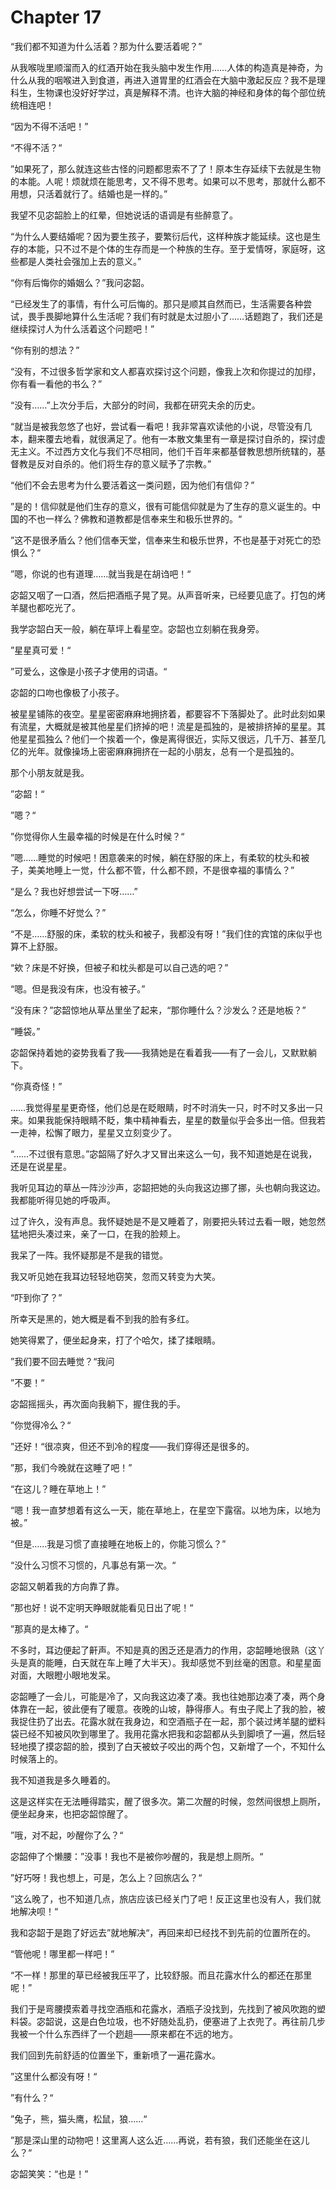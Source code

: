 # Chapter 17

“我们都不知道为什么活着？那为什么要活着呢？”

从我喉咙里顺溜而入的红酒开始在我头脑中发生作用……人体的构造真是神奇，为什么从我的咽喉进入到食道，再进入道胃里的红酒会在大脑中激起反应？我不是理科生，生物课也没好好学过，真是解释不清。也许大脑的神经和身体的每个部位统统相连吧！

“因为不得不活吧！”

“不得不活？“

”如果死了，那么就连这些古怪的问题都思索不了了！原本生存延续下去就是生物的本能。人呢！烦就烦在能思考，又不得不思考。如果可以不思考，那就什么都不用想，只活着就行了。结婚也是一样的。”

我望不见宓韶脸上的红晕，但她说话的语调是有些醉意了。

“为什么人要结婚呢？因为要生孩子，要繁衍后代，这样种族才能延续。这也是生存的本能，只不过不是个体的生存而是一个种族的生存。至于爱情呀，家庭呀，这些都是人类社会强加上去的意义。”

“你有后悔你的婚姻么？”我问宓韶。

“已经发生了的事情，有什么可后悔的。那只是顺其自然而已，生活需要各种尝试，畏手畏脚地算什么生活呢？我们有时就是太过胆小了……话题跑了，我们还是继续探讨人为什么活着这个问题吧！”

“你有别的想法？”

“没有，不过很多哲学家和文人都喜欢探讨这个问题，像我上次和你提过的加缪，你有看一看他的书么？”

“没有……”上次分手后，大部分的时间，我都在研究夫余的历史。

“就当是被我忽悠了也好，尝试看一看吧！我非常喜欢读他的小说，尽管没有几本，翻来覆去地看，就很满足了。他有一本散文集里有一章是探讨自杀的，探讨虚无主义。不过西方文化与我们不尽相同，他们千百年来都基督教思想所统辖的，基督教是反对自杀的。他们将生存的意义赋予了宗教。”

“他们不会去思考为什么要活着这一类问题，因为他们有信仰？”

”是的！信仰就是他们生存的意义，很有可能信仰就是为了生存的意义诞生的。中国的不也一样么？佛教和道教都是信奉来生和极乐世界的。“

”这不是很矛盾么？他们信奉天堂，信奉来生和极乐世界，不也是基于对死亡的恐惧么？“

”嗯，你说的也有道理……就当我是在胡诌吧！“

宓韶又咽了一口酒，然后把酒瓶子晃了晃。从声音听来，已经要见底了。打包的烤羊腿也都吃光了。

我学宓韶白天一般，躺在草坪上看星空。宓韶也立刻躺在我身旁。

”星星真可爱！“

”可爱么，这像是小孩子才使用的词语。“

宓韶的口吻也像极了小孩子。

被星星铺陈的夜空。星星密密麻麻地拥挤着，都要容不下落脚处了。此时此刻如果有流星，大概就是被其他星星们挤掉的吧！流星是孤独的，是被排挤掉的星星。其他星星孤独么？他们一个挨着一个，像是离得很近，实际又很远，几千万、甚至几亿的光年。就像操场上密密麻麻拥挤在一起的小朋友，总有一个是孤独的。

那个小朋友就是我。

”宓韶！“

”嗯？“

”你觉得你人生最幸福的时候是在什么时候？“

”嗯……睡觉的时候吧！困意袭来的时候，躺在舒服的床上，有柔软的枕头和被子，美美地睡上一觉，什么都不管，什么都不顾，不是很幸福的事情么？”

“是么？我也好想尝试一下呀……”

“怎么，你睡不好觉么？”

“不是……舒服的床，柔软的枕头和被子，我都没有呀！”我们住的宾馆的床似乎也算不上舒服。

“欸？床是不好换，但被子和枕头都是可以自己选的吧？”

“嗯。但是我没有床，也没有被子。”

“没有床？”宓韶惊地从草丛里坐了起来，“那你睡什么？沙发么？还是地板？”

“睡袋。”

宓韶保持着她的姿势我看了我——我猜她是在看着我——有了一会儿，又默默躺下。

“你真奇怪！”

……我觉得星星更奇怪，他们总是在眨眼睛，时不时消失一只，时不时又多出一只来。如果我能保持眼睛不眨，集中精神看去，星星的数量似乎会多出一倍。但我若一走神，松懈了眼力，星星又立刻变少了。

“……不过很有意思。”宓韶隔了好久才又冒出来这么一句，我不知道她是在说我，还是在说星星。

 我听见耳边的草丛一阵沙沙声，宓韶把她的头向我这边挪了挪，头也朝向我这边。我都能听得见她的呼吸声。

过了许久，没有声息。我怀疑她是不是又睡着了，刚要把头转过去看一眼，她忽然猛地把头凑过来，亲了一口，在我的脸颊上。

我呆了一阵。我怀疑那是不是我的错觉。

我又听见她在我耳边轻轻地窃笑，忽而又转变为大笑。

“吓到你了？”

所幸天是黑的，她大概是看不到我的脸有多红。

她笑得累了，便坐起身来，打了个哈欠，揉了揉眼睛。

”我们要不回去睡觉？“我问

”不要！“

宓韶摇摇头，再次面向我躺下，握住我的手。

”你觉得冷么？“

”还好！“很凉爽，但还不到冷的程度——我们穿得还是很多的。

”那，我们今晚就在这睡了吧！”

“在这儿？睡在草地上！”

“嗯！我一直梦想着有这么一天，能在草地上，在星空下露宿。以地为床，以地为被。”

“但是……我是习惯了直接睡在地板上的，你能习惯么？”

“没什么习惯不习惯的，凡事总有第一次。“

宓韶又朝着我的方向靠了靠。

”那也好！说不定明天睁眼就能看见日出了呢！“

”那真的是太棒了。“

不多时，耳边便起了鼾声。不知是真的困乏还是酒力的作用，宓韶睡地很熟（这丫头是真的能睡，白天就在车上睡了大半天）。我却感觉不到丝毫的困意。和星星面对面，大眼瞪小眼地发呆。

宓韶睡了一会儿，可能是冷了，又向我这边凑了凑。我也往她那边凑了凑，两个身体靠在一起，彼此便有了暖意。夜晚的山坡，静得瘆人。有虫子爬上了我的脸，被我捉住扔了出去。花露水就在我身边，和空酒瓶子在一起，那个装过烤羊腿的塑料袋已经不知被风吹到哪里了。我用花露水把我和宓韶都从头到脚喷了一遍，然后轻轻地摸了摸宓韶的脸，摸到了白天被蚊子咬出的两个包，又新增了一个，不知什么时候落上的。

我不知道我是多久睡着的。

这是这样实在无法睡得踏实，醒了很多次。第二次醒的时候，忽然间很想上厕所，便坐起身来，也把宓韶惊醒了。

”哦，对不起，吵醒你了么？“

宓韶伸了个懒腰：”没事！我也不是被你吵醒的，我是想上厕所。“

”好巧呀！我也想上，可是，怎么上？回旅店么？“

”这么晚了，也不知道几点，旅店应该已经关门了吧！反正这里也没有人，我们就地解决呗！“

我和宓韶于是跑了好远去”就地解决“，再回来却已经找不到先前的位置所在的。

“管他呢！哪里都一样吧！”

“不一样！那里的草已经被我压平了，比较舒服。而且花露水什么的都还在那里呢！”

我们于是弯腰摸索着寻找空酒瓶和花露水，酒瓶子没找到，先找到了被风吹跑的塑料袋。宓韶说，这是白色垃圾，也不好随处乱扔，便塞进了上衣兜了。再往前几步我被一个什么东西绊了一个趔趄——原来都在不远的地方。

我们回到先前舒适的位置坐下，重新喷了一遍花露水。

”这里什么都没有呀！“

”有什么？“

”兔子，熊，猫头鹰，松鼠，狼……“

”那是深山里的动物吧！这里离人这么近……再说，若有狼，我们还能坐在这儿么？“

宓韶笑笑：“也是！”